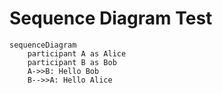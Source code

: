 # Sequence Diagram Test

```mermaid
sequenceDiagram
    participant A as Alice
    participant B as Bob
    A->>B: Hello Bob
    B-->>A: Hello Alice
```